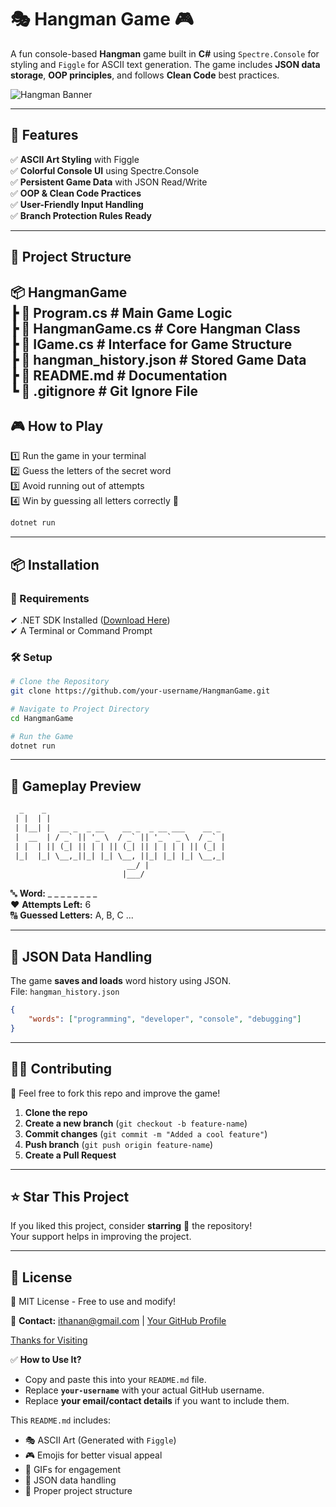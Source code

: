 # 🎭 Hangman Game 🎮  
A fun console-based **Hangman** game built in **C#** using `Spectre.Console` for styling and `Figgle` for ASCII text generation. The game includes **JSON data storage**, **OOP principles**, and follows **Clean Code** best practices.

![Hangman Banner](https://media4.giphy.com/media/3oriO0OEd9QIDdllqo/giphy.gif)  

---

## 🚀 Features  
✅ **ASCII Art Styling** with Figgle  
✅ **Colorful Console UI** using Spectre.Console  
✅ **Persistent Game Data** with JSON Read/Write  
✅ **OOP & Clean Code Practices**  
✅ **User-Friendly Input Handling**  
✅ **Branch Protection Rules Ready**  

---

## 📂 Project Structure  

📦 HangmanGame  
┣ 📜 Program.cs        # Main Game Logic  
┣ 📜 HangmanGame.cs    # Core Hangman Class  
┣ 📜 IGame.cs          # Interface for Game Structure  
┣ 📜 hangman_history.json  # Stored Game Data  
┣ 📜 README.md         # Documentation  
┗ 📜 .gitignore        # Git Ignore File  
---

## 🎮 How to Play  
1️⃣ Run the game in your terminal  
2️⃣ Guess the letters of the secret word  
3️⃣ Avoid running out of attempts  
4️⃣ Win by guessing all letters correctly 🎉  

```bash
dotnet run
```

---

## 📦 Installation  

### 🔧 Requirements  
✔ .NET SDK Installed ([Download Here](https://dotnet.microsoft.com/en-us/download))  
✔ A Terminal or Command Prompt  

### 🛠️ Setup  
```bash
# Clone the Repository
git clone https://github.com/your-username/HangmanGame.git  

# Navigate to Project Directory
cd HangmanGame  

# Run the Game
dotnet run  
```

---

## 📝 Gameplay Preview  
```txt
  _    _                                         
 | |  | |                                        
 | |__| |  __ _  _ __    __ _  _ __ ___    __ _  
 |  __  | / _` || '_ \  / _` || '_ ` _ \  / _` | 
 | |  | || (_| || | | || (_| || | | | | || (_| | 
 |_|  |_| \__,_||_| |_| \__, ||_| |_| |_| \__,_| 
                          __/ |                  
                         |___/                   
```

🔤 **Word:** _ _ _ _ _ _ _ _  
❤️ **Attempts Left:** 6  
🔠 **Guessed Letters:** A, B, C  ...

---

## 📜 JSON Data Handling  
The game **saves and loads** word history using JSON.  
File: `hangman_history.json`  

```json
{
    "words": ["programming", "developer", "console", "debugging"]
}
```

---

## 👨‍💻 Contributing  
🚀 Feel free to fork this repo and improve the game!  
1. **Clone the repo**  
2. **Create a new branch** (`git checkout -b feature-name`)  
3. **Commit changes** (`git commit -m "Added a cool feature"`)  
4. **Push branch** (`git push origin feature-name`)  
5. **Create a Pull Request**  

---

## ⭐ Star This Project  
If you liked this project, consider **starring** 🌟 the repository!  
Your support helps in improving the project.  

---

## 📄 License  
📝 MIT License - Free to use and modify!  

📧 **Contact:** ithanan@gmail.com | [Your GitHub Profile](https://github.com/ITHanan)  

[Thanks for Visiting](https://media.giphy.com/media/xT8qB8jQlwZg5TuR8U/giphy.gif)


✅ **How to Use It?**
- Copy and paste this into your `README.md` file.
- Replace **`your-username`** with your actual GitHub username.
- Replace **your email/contact details** if you want to include them.

This `README.md` includes:
- 🎭 ASCII Art (Generated with `Figgle`)
- 🎮 Emojis for better visual appeal
- 🎥 GIFs for engagement
- 📜 JSON data handling
- 📜 Proper project structure 
 


 

